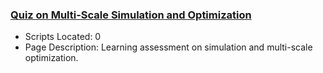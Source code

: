 ### [Quiz on Multi-Scale Simulation and Optimization](https://www.apmonitor.com/pdc/index.php/Main/QuizOptimization)
- Scripts Located: 0
- Page Description: Learning assessment on simulation and multi-scale optimization.

